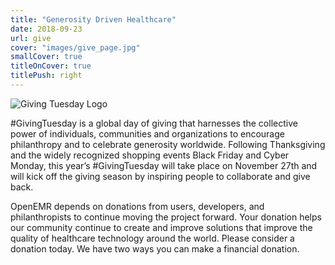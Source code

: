 ```yaml
---
title: "Generosity Driven Healthcare"
date: 2018-09-23
url: give
cover: "images/give_page.jpg"
smallCover: true
titleOnCover: true
titlePush: right
---
```


![Giving Tuesday Logo](/images/gt_logo.svg)

#GivingTuesday is a global day of giving that harnesses the collective power of individuals, communities and organizations to encourage philanthropy and to celebrate generosity worldwide. Following Thanksgiving and the widely recognized shopping events Black Friday and Cyber Monday, this year’s #GivingTuesday will take place on November 27th and will kick off the giving season by inspiring people to collaborate and give back.

OpenEMR depends on donations from users, developers, and philanthropists to continue moving the project forward. Your donation helps our community continue to create and improve solutions that improve the quality of healthcare technology around the world. Please consider a donation today. We have
two ways you can make a financial donation.
